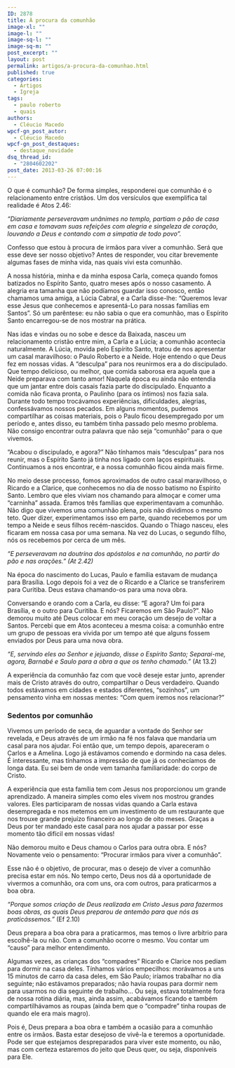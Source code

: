 ```yaml
---
ID: 2878
title: À procura da comunhão
image-xl: ""
image-l: ""
image-sq-l: ""
image-sq-m: ""
post_excerpt: ""
layout: post
permalink: artigos/a-procura-da-comunhao.html
published: true
categories:
  - Artigos
  - Igreja
tags:
  - paulo roberto
  - quais
authors:
  - Cléucio Macedo
wpcf-gn_post_autor:
  - Cléucio Macedo
wpcf-gn_post_destaques:
  - destaque_novidade
dsq_thread_id:
  - "2804602202"
post_date: 2013-03-26 07:00:16
---
```

O que é comunhão? De forma simples, responderei que comunhão é o relacionamento entre cristãos. Um dos versículos que exemplifica tal realidade é Atos 2.46:

<i>“Diariamente perseveravam unânimes no templo, partiam o pão de casa em casa e tomavam suas refeições com alegria e singeleza de coração, louvando a Deus e contando com a simpatia de todo povo”. </i>

Confesso que estou à procura de irmãos para viver a comunhão. Será que esse deve ser nosso objetivo? Antes de responder, vou citar brevemente algumas fases de minha vida, nas quais vivi esta comunhão.

A nossa história, minha e da minha esposa Carla, começa quando fomos batizados no Espírito Santo, quatro meses após o nosso casamento. A alegria era tamanha que não podíamos guardar isso conosco, então chamamos uma amiga, a Lúcia Cabral, e a Carla disse-lhe: “Queremos levar esse Jesus que conhecemos e apresentá-Lo para nossas famílias em Santos”. Só um parêntese: eu não sabia o que era comunhão, mas o Espírito Santo encarregou-se de nos mostrar na prática.

Nas idas e vindas ou no sobe e desce da Baixada, nasceu um relacionamento cristão entre mim, a Carla e a Lúcia; a comunhão acontecia naturalmente. A Lúcia, movida pelo Espírito Santo, tratou de nos apresentar um casal maravilhoso: o Paulo Roberto e a Neide. Hoje entendo o que Deus fez em nossas vidas. A “desculpa” para nos reunirmos era a do discipulado. Que tempo delicioso, ou melhor, que comida saborosa era aquela que a Neide preparava com tanto amor! Naquela época eu ainda não entendia que um jantar entre dois casais fazia parte do discipulado. Enquanto a comida não ficava pronta, o Paulinho (para os íntimos) nos fazia sala. Durante todo tempo trocávamos experiências, dificuldades, alegrias, confessávamos nossos pecados. Em alguns momentos, pudemos compartilhar as coisas materiais, pois o Paulo ficou desempregado por um período e, antes disso, eu também tinha passado pelo mesmo problema. Não consigo encontrar outra palavra que não seja “comunhão” para o que vivemos.

“Acabou o discipulado, e agora?” Não tínhamos mais “desculpas” para nos reunir, mas o Espírito Santo já tinha nos ligado com laços espirituais. Continuamos a nos encontrar, e a nossa comunhão ficou ainda mais firme.

No meio desse processo, fomos aproximados de outro casal maravilhoso, o Ricardo e a Clarice, que conhecemos no dia de nosso batismo no Espírito Santo. Lembro que eles viviam nos chamando para almoçar e comer uma “carninha” assada. Éramos três famílias que experimentavam a comunhão. Não digo que vivemos uma comunhão plena, pois não dividimos o mesmo teto. Quer dizer, experimentamos isso em parte, quando recebemos por um tempo a Neide e seus filhos recém-nascidos. Quando o Thiago nasceu, eles ficaram em nossa casa por uma semana. Na vez do Lucas, o segundo filho, nós os recebemos por cerca de um mês.

<i>“E perseveravam na doutrina dos apóstolos e na comunhão, no partir do pão e nas orações.” (At 2.42)</i>

Na época do nascimento do Lucas, Paulo e família estavam de mudança para Brasília. Logo depois foi a vez de o Ricardo e a Clarice se transferirem para Curitiba. Deus estava chamando-os para uma nova obra.

Conversando e orando com a Carla, eu disse: “E agora? Um foi para Brasília, e o outro para Curitiba. E nós? Ficaremos em São Paulo?”. Não demorou muito até Deus colocar em meu coração um desejo de voltar a Santos. Percebi que em Atos aconteceu a mesma coisa: a comunhão entre um grupo de pessoas era vivida por um tempo até que alguns fossem enviados por Deus para uma nova obra.

<i>“E, servindo eles ao Senhor e jejuando, disse o Espírito Santo; Separai-me, agora, Barnabé e Saulo para a obra a que os tenho chamado.”</i> (At 13.2)

A experiência da comunhão faz com que você deseje estar junto, aprender mais de Cristo através do outro, compartilhar o Deus verdadeiro. Quando todos estávamos em cidades e estados diferentes, “sozinhos”, um pensamento vinha em nossas mentes: “Com quem iremos nos relacionar?”
<h3>Sedentos por comunhão</h3>
Vivemos um período de seca, de aguardar a vontade do Senhor ser revelada, e Deus através de um irmão na fé nos falava que mandaria um casal para nos ajudar. Foi então que, um tempo depois, apareceram o Carlos e a Amelina. Logo já estávamos comendo e dormindo na casa deles. É interessante, mas tínhamos a impressão de que já os conhecíamos de longa data. Eu sei bem de onde vem tamanha familiaridade: do corpo de Cristo.

A experiência que esta família tem com Jesus nos proporcionou um grande aprendizado. A maneira simples como eles vivem nos mostrou grandes valores. Eles participaram de nossas vidas quando a Carla estava desempregada e nos metemos em um investimento de um restaurante que nos trouxe grande prejuízo financeiro ao longo de oito meses. Graças a Deus por ter mandado este casal para nos ajudar a passar por esse momento tão difícil em nossas vidas!

Não demorou muito e Deus chamou o Carlos para outra obra. E nós? Novamente veio o pensamento: “Procurar irmãos para viver a comunhão”.

Esse não é o objetivo, de procurar, mas o desejo de viver a comunhão precisa estar em nós. No tempo certo, Deus nos dá a oportunidade de vivermos a comunhão, ora com uns, ora com outros, para praticarmos a boa obra.

<i>“Porque somos criação de Deus realizada em Cristo Jesus para fazermos boas obras, as quais Deus preparou de antemão para que nós as praticássemos.”</i> (Ef 2.10)

Deus prepara a boa obra para a praticarmos, mas temos o livre arbítrio para escolhê-la ou não. Com a comunhão ocorre o mesmo. Vou contar um “causo” para melhor entendimento.

Algumas vezes, as crianças dos “compadres” Ricardo e Clarice nos pediam para dormir na casa deles. Tínhamos vários empecilhos: morávamos a uns 15 minutos de carro da casa deles, em São Paulo; iríamos trabalhar no dia seguinte; não estávamos preparados; não havia roupas para dormir nem para usarmos no dia seguinte de trabalho... Ou seja, estava totalmente fora de nossa rotina diária, mas, ainda assim, acabávamos ficando e também compartilhávamos as roupas (ainda bem que o “compadre” tinha roupas de quando ele era mais magro).

Pois é, Deus prepara a boa obra e também a ocasião para a comunhão entre os irmãos. Basta estar desejoso de vivê-la e teremos a oportunidade. Pode ser que estejamos despreparados para viver este momento, ou não, mas com certeza estaremos do jeito que Deus quer, ou seja, disponíveis para Ele.